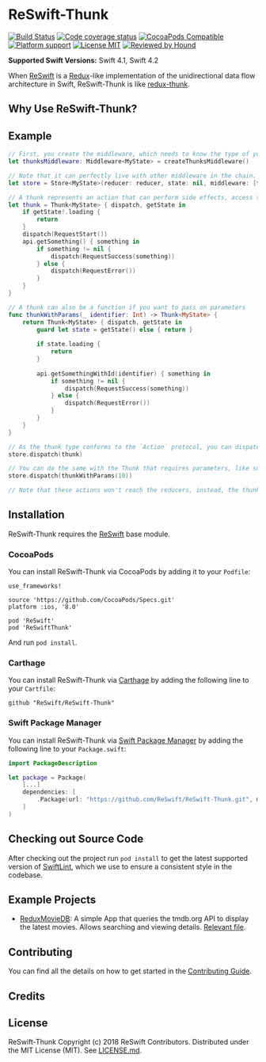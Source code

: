 # ReSwift-Thunk

[![Build Status](https://img.shields.io/travis/ReSwift/ReSwift-Thunk/master.svg?style=flat-square)](https://travis-ci.org/ReSwift/ReSwift-Thunk) [![Code coverage status](https://img.shields.io/codecov/c/github/ReSwift/ReSwift-Thunk.svg?style=flat-square)](http://codecov.io/github/ReSwift/ReSwift-Thunk) [![CocoaPods Compatible](https://img.shields.io/cocoapods/v/ReSwift-Thunk.svg?style=flat-square)](https://cocoapods.org/pods/ReSwift-Thunk) [![Platform support](https://img.shields.io/badge/platform-ios%20%7C%20osx%20%7C%20tvos%20%7C%20watchos-lightgrey.svg?style=flat-square)](https://github.com/ReSwift/ReSwift-Thunk/blob/master/LICENSE.md) [![License MIT](https://img.shields.io/badge/license-MIT-blue.svg?style=flat-square)](https://github.com/ReSwift/ReSwift-Thunk/blob/master/LICENSE.md) [![Reviewed by Hound](https://img.shields.io/badge/Reviewed_by-Hound-8E64B0.svg?style=flat-square)](https://houndci.com)

**Supported Swift Versions:** Swift 4.1, Swift 4.2

When [ReSwift](https://github.com/ReSwift/ReSwift/) is a [Redux](https://github.com/reactjs/redux)-like implementation of the unidirectional data flow architecture in Swift, ReSwift-Thunk is like [redux-thunk](https://github.com/reduxjs/redux-thunk). 

## Why Use ReSwift-Thunk?

## Example

```swift
// First, you create the middleware, which needs to know the type of your `State`.
let thunksMiddleware: Middleware<MyState> = createThunksMiddleware()

// Note that it can perfectly live with other middleware in the chain.
let store = Store<MyState>(reducer: reducer, state: nil, middleware: [thunksMiddleware])

// A thunk represents an action that can perform side effects, access the current state of the store, and dispatch new actions, as if it were a ReSwift middleware.
let thunk = Thunk<MyState> { dispatch, getState in 
    if getState!.loading {
        return
    }
    dispatch(RequestStart())
    api.getSomething() { something in
        if something != nil {
            dispatch(RequestSuccess(something))
        } else {
            dispatch(RequestError())
        }
    }
}

// A thunk can also be a function if you want to pass on parameters
func thunkWithParams(_ identifier: Int) -> Thunk<MyState> {
    return Thunk<MyState> { dispatch, getState in
        guard let state = getState() else { return }
        
        if state.loading {
            return
        }
        
        api.getSomethingWithId(identifier) { something in
            if something != nil {
                dispatch(RequestSuccess(something))
            } else {
                dispatch(RequestError())
            }
        }
    }
}

// As the thunk type conforms to the `Action` protocol, you can dispatch it as usual, without having to implement an overload of the `dispatch` function inside the ReSwift library.
store.dispatch(thunk)

// You can do the same with the Thunk that requires parameters, like so
store.dispatch(thunkWithParams(10))

// Note that these actions won't reach the reducers, instead, the thunks middleware will catch it and execute its body, producing the desired side effects.
```

## Installation

ReSwift-Thunk requires the [ReSwift](https://github.com/ReSwift/ReSwift/) base module.

### CocoaPods

You can install ReSwift-Thunk via CocoaPods by adding it to your `Podfile`:
```
use_frameworks!

source 'https://github.com/CocoaPods/Specs.git'
platform :ios, '8.0'

pod 'ReSwift'
pod 'ReSwiftThunk'
```

And run `pod install`.

### Carthage

You can install ReSwift-Thunk via [Carthage](https://github.com/Carthage/Carthage) by adding the following line to your `Cartfile`:

```
github "ReSwift/ReSwift-Thunk"
```

### Swift Package Manager

You can install ReSwift-Thunk via [Swift Package Manager](https://swift.org/package-manager/) by adding the following line to your `Package.swift`:

```swift
import PackageDescription

let package = Package(
    [...]
    dependencies: [
        .Package(url: "https://github.com/ReSwift/ReSwift-Thunk.git", majorVersion: XYZ)
    ]
)
```

## Checking out Source Code

After checking out the project run `pod install` to get the latest supported version of [SwiftLint](https://github.com/realm/SwiftLint), which we use to ensure a consistent style in the codebase.

## Example Projects

- [ReduxMovieDB](https://github.com/cardoso/ReduxMovieDB): A simple App that queries the tmdb.org API to display the latest movies. Allows searching and viewing details. [Relevant file](https://github.com/cardoso/ReduxMovieDB/blob/master/ReduxMovieDB/Thunks.swift).

## Contributing

You can find all the details on how to get started in the [Contributing Guide](/CONTRIBUTING.md).

## Credits

## License

ReSwift-Thunk Copyright (c) 2018 ReSwift Contributors. Distributed under the MIT License (MIT). See [LICENSE.md](/CONTRIBUTING.md).
